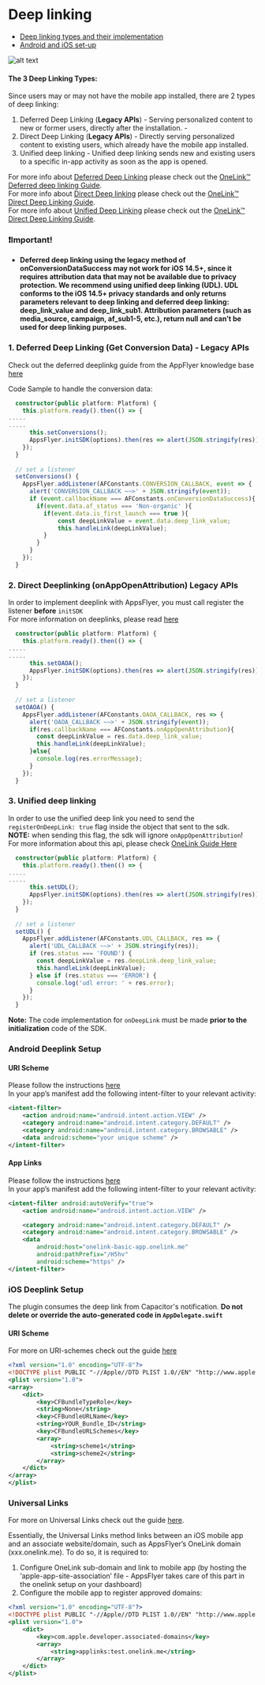 # Deep linking

- [Deep linking types and their implementation](#Deep-Linking)
- [Android and iOS set-up](#setup)


![alt text](https://massets.appsflyer.com/wp-content/uploads/2018/03/21101417/app-installed-Recovered.png "")


#### <a id="Deep-Linking"> The 3 Deep Linking Types:
Since users may or may not have the mobile app installed, there are 2 types of deep linking:

1. Deferred Deep Linking (**Legacy APIs**) - Serving personalized content to new or former users, directly after the installation.  -
2. Direct Deep Linking (**Legacy APIs**)  - Directly serving personalized content to existing users, which already have the mobile app installed.  
3. Unified deep linking - Unified deep linking sends new and existing users to a specific in-app activity as soon as the app is opened.<br>

For more info about <ins>Deferred Deep Linking</ins> please check out the [OneLink™ Deferred deep linking Guide](https://dev.appsflyer.com/hc/docs/android-legacy-apis#deferred-deep-linking). <br>
For more info about <ins>Direct Deep linking</ins> please check out the [OneLink™ Direct Deep Linking Guide](https://dev.appsflyer.com/hc/docs/android-legacy-apis#deep-linking). <br>
For more info about <ins>Unified Deep Linking</ins> please check out the [OneLink™ Direct Deep Linking Guide](https://dev.appsflyer.com/hc/docs/unified-deep-linking-udl). <br>

### ❗️Important!
* **Deferred deep linking using the legacy method of onConversionDataSuccess may not work for iOS 14.5+, since it requires attribution data that may not be available due to privacy protection.
We recommend using unified deep linking (UDL). UDL conforms to the iOS 14.5+ privacy standards and only returns parameters relevant to deep linking and deferred deep linking: deep_link_value and deep_link_sub1. Attribution parameters (such as media_source, campaign, af_sub1-5, etc.), return null and can’t be used for deep linking purposes.**

###  <a id="deferred-deep-linking"> 1. Deferred Deep Linking (Get Conversion Data) - Legacy APIs


Check out the deferred deeplinkg guide from the AppFlyer knowledge base [here](https://support.appsflyer.com/hc/en-us/articles/207032096-Accessing-AppsFlyer-Attribution-Conversion-Data-from-the-SDK-Deferred-Deeplinking-#Introduction)

Code Sample to handle the conversion data:

```typescript
  constructor(public platform: Platform) {
    this.platform.ready().then(() => {
.....
.....
      this.setConversions();
      AppsFlyer.initSDK(options).then(res => alert(JSON.stringify(res))).catch(e =>alert(e));
    });
  }
	
  // set a listener
  setConversions() {
    AppsFlyer.addListener(AFConstants.CONVERSION_CALLBACK, event => {
      alert('CONVERSION_CALLBACK ~~>' + JSON.stringify(event));
      if (event.callbackName === AFConstants.onConversionDataSuccess){
        if(event.data.af_status === 'Non-organic' ){
          if(event.data.is_first_launch === true ){
              const deepLinkValue = event.data.deep_link_value;
              this.handleLink(deepLinkValue);
          }
        }
      }
    });
  }
```




###  <a id="handle-deeplinking"> 2. Direct Deeplinking (onAppOpenAttribution) Legacy APIs 
    
In order to implement deeplink with AppsFlyer, you must call register the listener **before** `initSDK`<br>
For more information on deeplinks, please read [here](https://dev.appsflyer.com/hc/docs/getting-started-1)




```typescript
  constructor(public platform: Platform) {
    this.platform.ready().then(() => {
.....
.....
      this.setOAOA();
      AppsFlyer.initSDK(options).then(res => alert(JSON.stringify(res))).catch(e =>alert(e));
    });
  }
  
  // set a listener
  setOAOA() {
    AppsFlyer.addListener(AFConstants.OAOA_CALLBACK, res => {
      alert('OAOA_CALLBACK ~~>' + JSON.stringify(event));
      if(res.callbackName === AFConstants.onAppOpenAttribution){
        const deepLinkValue = res.data.deep_link_value;
        this.handleLink(deepLinkValue);
      }else{
        console.log(res.errorMessage);
      }
    });
  }
```

###  <a id="unified-deep-linking"> 3. Unified deep linking
In order to use the unified deep link you need to send the `registerOnDeepLink: true` flag inside the object that sent to the sdk.<br>
**NOTE:** when sending this flag, the sdk will ignore `onAppOpenAttribution`!<br>
For more information about this api, please check [OneLink Guide Here](https://dev.appsflyer.com/docs/android-unified-deep-linking)


```typescript
  constructor(public platform: Platform) {
    this.platform.ready().then(() => {
.....
.....
      this.setUDL();
      AppsFlyer.initSDK(options).then(res => alert(JSON.stringify(res))).catch(e =>alert(e));
    });
  }
  
  // set a listener
  setUDL() {
    AppsFlyer.addListener(AFConstants.UDL_CALLBACK, res => {
      alert('UDL_CALLBACK ~~>' + JSON.stringify(res));
      if (res.status === 'FOUND') {
        const deepLinkValue = res.deepLink.deep_link_value;
        this.handleLink(deepLinkValue);
      } else if (res.status === 'ERROR') {
        console.log('udl error: ' + res.error);
      }
    });
  }
```

**Note:** The code implementation for `onDeepLink` must be made **prior to the initialization** code of the SDK.

###  <a id="android-deeplink"> Android Deeplink Setup
    
    
    
#### URI Scheme
Please follow the instructions [here](https://dev.appsflyer.com/docs/initial-setup-for-deep-linking-and-deferred-deep-linking#deciding-on-a-uri-scheme) <br>
In your app’s manifest add the following intent-filter to your relevant activity:
```xml 
<intent-filter>
    <action android:name="android.intent.action.VIEW" />
    <category android:name="android.intent.category.DEFAULT" />
    <category android:name="android.intent.category.BROWSABLE" />
    <data android:scheme="your unique scheme" />
</intent-filter>
```


#### App Links
Please follow the instructions [here](https://dev.appsflyer.com/docs/initial-setup-for-deep-linking-and-deferred-deep-linking#generating-a-sha256-fingerprint) <br>
In your app’s manifest add the following intent-filter to your relevant activity:
```xml
<intent-filter android:autoVerify="true">
    <action android:name="android.intent.action.VIEW" />

    <category android:name="android.intent.category.DEFAULT" />
    <category android:name="android.intent.category.BROWSABLE" />
    <data
        android:host="onelink-basic-app.onelink.me"
        android:pathPrefix="/H5hv"
        android:scheme="https" />
</intent-filter>
```

###  <a id="ios-deeplink"> iOS Deeplink Setup
The plugin consumes the deep link from Capacitor's notification. 
**Do not delete or override the auto-generated code in `AppDelegate.swift`**

#### <a id="ios-uri"> URI Scheme

For more on URI-schemes check out the guide [here](https://dev.appsflyer.com/docs/initial-setup-2#deciding-on-a-uri-scheme)

```xml
<?xml version="1.0" encoding="UTF-8"?>
<!DOCTYPE plist PUBLIC "-//Apple//DTD PLIST 1.0//EN" "http://www.apple.com/DTDs/PropertyList-1.0.dtd">
<plist version="1.0">
<array>
	<dict>
		<key>CFBundleTypeRole</key>
		<string>None</string>
		<key>CFBundleURLName</key>
		<string>YOUR_Bundle_ID</string>
		<key>CFBundleURLSchemes</key>
		<array>
			<string>scheme1</string>
			<string>scheme2</string>
		</array>
	</dict>
</array>
</plist>

```

### Universal Links
    
For more on Universal Links check out the guide [here](https://dev.appsflyer.com/hc/docs/initial-setup-2#procedures-for-ios-universal-links).
    
Essentially, the Universal Links method links between an iOS mobile app and an associate website/domain, such as AppsFlyer’s OneLink domain (xxx.onelink.me). To do so, it is required to:

1. Configure OneLink sub-domain and link to mobile app (by hosting the ‘apple-app-site-association’ file - AppsFlyer takes care of this part in the onelink setup on your dashboard)
2. Configure the mobile app to register approved domains:

```xml
<?xml version="1.0" encoding="UTF-8"?>
<!DOCTYPE plist PUBLIC "-//Apple//DTD PLIST 1.0//EN" "http://www.apple.com/DTDs/PropertyList-1.0.dtd">
<plist version="1.0">
    <dict>
        <key>com.apple.developer.associated-domains</key>
        <array>
            <string>applinks:test.onelink.me</string>
        </array>
    </dict>
</plist>
```
